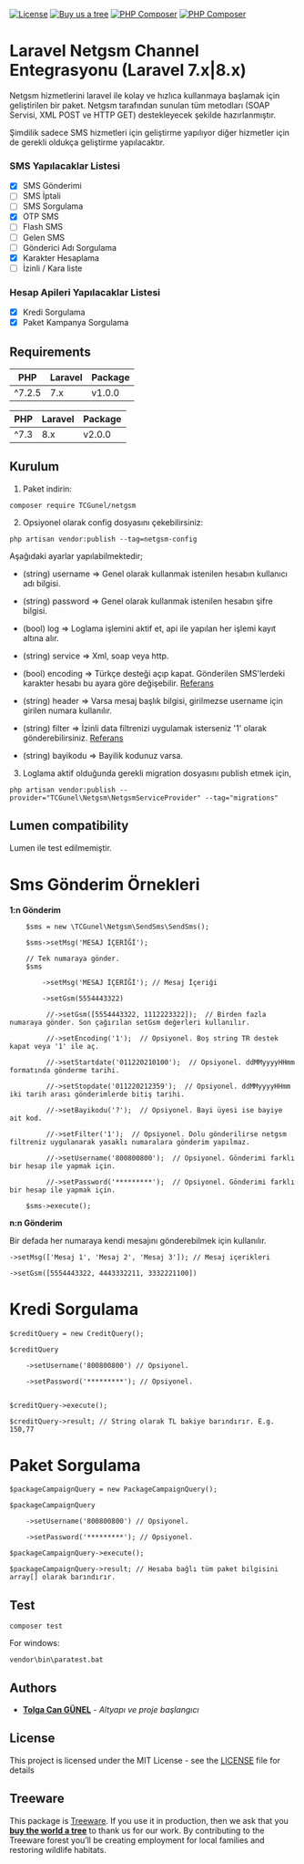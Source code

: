 [![License](https://poser.pugx.org/tcgunel/netgsm/license)](https://packagist.org/packages/tcgunel/netgsm)
[![Buy us a tree](https://img.shields.io/badge/Treeware-%F0%9F%8C%B3-lightgreen)](https://plant.treeware.earth/tcgunel/netgsm)
[![PHP Composer](https://github.com/tcgunel/netgsm/actions/workflows/laravel7-tests.yml/badge.svg)](https://github.com/tcgunel/netgsm/actions/workflows/laravel7-tests.yml)
[![PHP Composer](https://github.com/tcgunel/netgsm/actions/workflows/laravel8-tests.yml/badge.svg)](https://github.com/tcgunel/netgsm/actions/workflows/laravel8-tests.yml)

# Laravel Netgsm Channel Entegrasyonu (Laravel 7.x|8.x)
Netgsm hizmetlerini laravel ile kolay ve hızlıca kullanmaya başlamak için geliştirilen bir paket. Netgsm
tarafından sunulan tüm metodları (SOAP Servisi, XML POST ve HTTP GET) destekleyecek şekilde hazırlanmıştır.

Şimdilik sadece SMS hizmetleri için geliştirme yapılıyor diğer hizmetler için de gerekli oldukça
geliştirme yapılacaktır.

### SMS Yapılacaklar Listesi

- [x] SMS Gönderimi
- [ ] SMS İptali
- [ ] SMS Sorgulama
- [x] OTP SMS
- [ ] Flash SMS
- [ ] Gelen SMS
- [ ] Gönderici Adı Sorgulama
- [x] Karakter Hesaplama
- [ ] İzinli / Kara liste

### Hesap Apileri Yapılacaklar Listesi

- [x] Kredi Sorgulama
- [x] Paket Kampanya Sorgulama

## Requirements
| PHP    | Laravel | Package |
|--------|---------|---------|
| ^7.2.5 | 7.x     | v1.0.0  |

| PHP    | Laravel | Package |
|--------|---------|---------|
| ^7.3   | 8.x     | v2.0.0  |

## Kurulum

1) Paket indirin:
```
composer require TCGunel/netgsm
```

2) Opsiyonel olarak config dosyasını çekebilirsiniz:
```
php artisan vendor:publish --tag=netgsm-config
```

Aşağıdaki ayarlar yapılabilmektedir;
* (string) username => Genel olarak kullanmak istenilen hesabın kullanıcı adı bilgisi.

* (string) password => Genel olarak kullanmak istenilen hesabın şifre bilgisi.

* (bool) log => Loglama işlemini aktif et, api ile yapılan her işlemi kayıt altına alır.

* (string) service => Xml, soap veya http.

* (bool) encoding => Türkçe desteği açıp kapat. Gönderilen SMS'lerdeki karakter hesabı bu ayara göre değişebilir. [Referans](https://www.netgsm.com.tr/dokuman/#soap-servisi-sms-g%C3%B6nderme)

* (string) header => Varsa mesaj başlık bilgisi, girilmezse username için girilen numara kullanılır.

* (string) filter => İzinli data filtrenizi uygulamak isterseniz '1' olarak gönderebilirsiniz. [Referans](https://www.netgsm.com.tr/dokuman/#soap-servisi-sms-g%C3%B6nderme)

* (string) bayikodu => Bayilik kodunuz varsa.

3) Loglama aktif olduğunda gerekli migration dosyasını publish etmek için,
```
php artisan vendor:publish --provider="TCGunel\Netgsm\NetgsmServiceProvider" --tag="migrations"
```

## Lumen compatibility

Lumen ile test edilmemiştir.

Sms Gönderim Örnekleri
====================
**1:n Gönderim**

```
    $sms = new \TCGunel\Netgsm\SendSms\SendSms();
    
    $sms->setMsg('MESAJ İÇERİĞİ');
    
    // Tek numaraya gönder.
    $sms
    
        ->setMsg('MESAJ İÇERİĞİ'); // Mesaj İçeriği
        
        ->setGsm(5554443322)
        
         //->setGsm([5554443322, 1112223322]);  // Birden fazla numaraya gönder. Son çağırılan setGsm değerleri kullanılır.
         
         //->setEncoding('1');  // Opsiyonel. Boş string TR destek kapat veya '1' ile aç.
         
         //->setStartdate('011220210100');  // Opsiyonel. ddMMyyyyHHmm formatında gönderme tarihi.
         
         //->setStopdate('011220212359');  // Opsiyonel. ddMMyyyyHHmm iki tarih arası gönderimlerde bitiş tarihi.
         
         //->setBayikodu('?');  // Opsiyonel. Bayi üyesi ise bayiye ait kod.
         
         //->setFilter('1');  // Opsiyonel. Dolu gönderilirse netgsm filtreniz uygulanarak yasaklı numaralara gönderim yapılmaz.
         
         //->setUsername('800800800');  // Opsiyonel. Gönderimi farklı bir hesap ile yapmak için.
         
         //->setPassword('*********');  // Opsiyonel. Gönderimi farklı bir hesap ile yapmak için.
    
    $sms->execute();
```

**n:n Gönderim**

Bir defada her numaraya kendi mesajını gönderebilmek için kullanılır.

```
->setMsg(['Mesaj 1', 'Mesaj 2', 'Mesaj 3']); // Mesaj içerikleri
        
->setGsm([5554443322, 4443332211, 3332221100])
```

Kredi Sorgulama
====================
```
$creditQuery = new CreditQuery();

$creditQuery

    ->setUsername('800800800') // Opsiyonel.
    
    ->setPassword('*********'); // Opsiyonel.


$creditQuery->execute();

$creditQuery->result; // String olarak TL bakiye barındırır. E.g. 150,77
```

Paket Sorgulama
====================
```
$packageCampaignQuery = new PackageCampaignQuery();

$packageCampaignQuery

    ->setUsername('800800800') // Opsiyonel.

    ->setPassword('*********'); // Opsiyonel.

$packageCampaignQuery->execute();

$packageCampaignQuery->result; // Hesaba bağlı tüm paket bilgisini array[] olarak barındırır.
```

## Test
```
composer test
```
For windows:
```
vendor\bin\paratest.bat
```

## Authors

* [**Tolga Can GÜNEL**](https://github.com/tcgunel) - *Altyapı ve proje başlangıcı*

[comment]: <> (See also the list of [contributors]&#40;https://github.com/freshbitsweb/laravel-log-enhancer/graphs/contributors&#41; who participated in this project.)

## License

This project is licensed under the MIT License - see the [LICENSE](LICENSE) file for details

## Treeware

This package is [Treeware](https://treeware.earth). If you use it in production, then we ask that you [**buy the world a tree**](https://plant.treeware.earth/tcgunel/netgsm) to thank us for our work. By contributing to the Treeware forest you’ll be creating employment for local families and restoring wildlife habitats.
